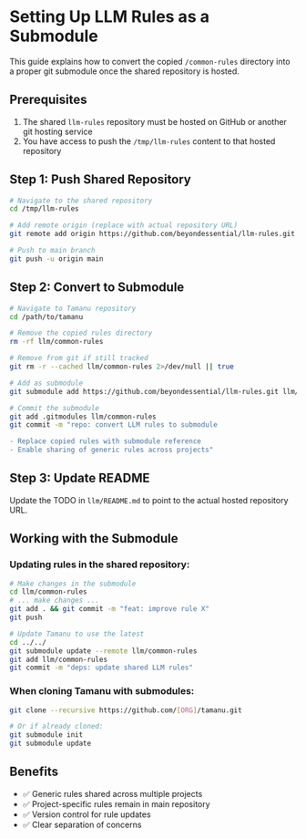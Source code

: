 # Setting Up LLM Rules as a Submodule

This guide explains how to convert the copied `/common-rules` directory into a proper git submodule once the shared repository is hosted.

## Prerequisites

1. The shared `llm-rules` repository must be hosted on GitHub or another git hosting service
2. You have access to push the `/tmp/llm-rules` content to that hosted repository

## Step 1: Push Shared Repository

```bash
# Navigate to the shared repository
cd /tmp/llm-rules

# Add remote origin (replace with actual repository URL)
git remote add origin https://github.com/beyondessential/llm-rules.git

# Push to main branch
git push -u origin main
```

## Step 2: Convert to Submodule

```bash
# Navigate to Tamanu repository
cd /path/to/tamanu

# Remove the copied rules directory
rm -rf llm/common-rules

# Remove from git if still tracked
git rm -r --cached llm/common-rules 2>/dev/null || true

# Add as submodule
git submodule add https://github.com/beyondessential/llm-rules.git llm/common-rules

# Commit the submodule
git add .gitmodules llm/common-rules
git commit -m "repo: convert LLM rules to submodule

- Replace copied rules with submodule reference
- Enable sharing of generic rules across projects"
```

## Step 3: Update README

Update the TODO in `llm/README.md` to point to the actual hosted repository URL.

## Working with the Submodule

### Updating rules in the shared repository:

```bash
# Make changes in the submodule
cd llm/common-rules
# ... make changes ...
git add . && git commit -m "feat: improve rule X"
git push

# Update Tamanu to use the latest
cd ../../
git submodule update --remote llm/common-rules
git add llm/common-rules
git commit -m "deps: update shared LLM rules"
```

### When cloning Tamanu with submodules:

```bash
git clone --recursive https://github.com/[ORG]/tamanu.git

# Or if already cloned:
git submodule init
git submodule update
```

## Benefits

- ✅ Generic rules shared across multiple projects
- ✅ Project-specific rules remain in main repository
- ✅ Version control for rule updates
- ✅ Clear separation of concerns

